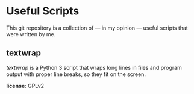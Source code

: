 # Useful Scripts
This git repository is a collection of — in my opinion — useful scripts that
were written by me.

## textwrap
*textwrap* is a Python 3 script that wraps long lines in files and program
output with proper line breaks, so they fit on the screen.

**license**: GPLv2
